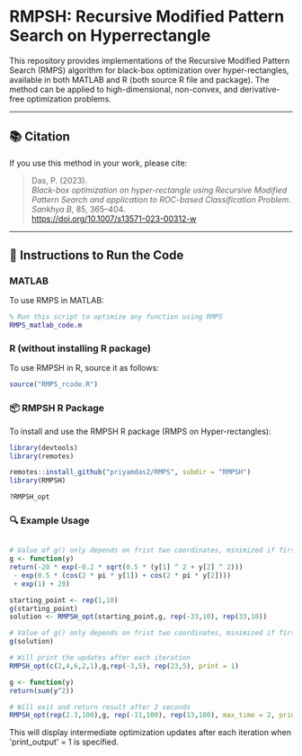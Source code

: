 # RMPSH: Recursive Modified Pattern Search on Hyperrectangle

This repository provides implementations of the Recursive Modified Pattern Search (RMPS) algorithm for black-box optimization over hyper-rectangles, available in both MATLAB and R (both source R file and package). The method can be applied to high-dimensional, non-convex, and derivative-free optimization problems.

---

## 📚 Citation

If you use this method in your work, please cite:

> Das, P. (2023).  
> *Black-box optimization on hyper-rectangle using Recursive Modified Pattern Search and application to ROC-based Classification Problem*.  
> *Sankhya B*, 85, 365–404.  
> https://doi.org/10.1007/s13571-023-00312-w

---

## 🧩 Instructions to Run the Code

### MATLAB

To use RMPS in MATLAB:

```matlab
% Run this script to optimize any function using RMPS
RMPS_matlab_code.m
```
### R (without installing R package)

To use RMPSH in R, source it as follows:

```r
source("RMPS_rcode.R")
```

### 📦 RMPSH R Package

To install and use the RMPSH R package (RMPS on Hyper-rectangles):

```r
library(devtools)
library(remotes)

remotes::install_github("priyamdas2/RMPS", subdir = "RMPSH")
library(RMPSH)

?RMPSH_opt
```

### 🔍 Example Usage

```r

# Value of g() only depends on frist two coordinates, minimized if first two coordinates are 0
g <- function(y)
return(-20 * exp(-0.2 * sqrt(0.5 * (y[1] ^ 2 + y[2] ^ 2)))
 - exp(0.5 * (cos(2 * pi * y[1]) + cos(2 * pi * y[2])))
 + exp(1) + 20)

starting_point <- rep(1,10)
g(starting_point)
solution <- RMPSH_opt(starting_point,g, rep(-33,10), rep(33,10))

# Value of g() only depends on frist two coordinates, minimized if first two coordinates are 0
g(solution)

# Will print the updates after each iteration
RMPSH_opt(c(2,4,6,2,1),g,rep(-3,5), rep(23,5), print = 1)

g <- function(y)
return(sum(y^2))

# Will exit and return result after 2 seconds
RMPSH_opt(rep(2.3,100),g, rep(-11,100), rep(13,100), max_time = 2, print = 1)
```
This will display intermediate optimization updates after each iteration when 'print_output' = 1 is specified.
